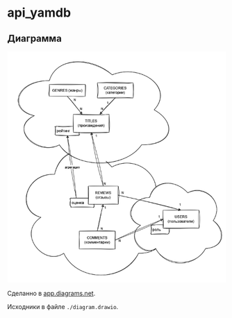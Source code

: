 # api_yamdb

## Диаграмма
![diagram](diagram.png)

Сделанно в [app.diagrams.net](https://app.diagrams.net/).

Исходники в файле `./diagram.drawio`.